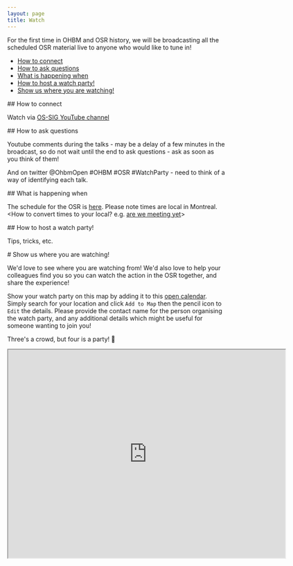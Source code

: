 ```yaml
---
layout: page
title: Watch
---
```


For the first time in OHBM and OSR history, we will be broadcasting all the scheduled OSR material live to anyone who would like to tune in!

- [How to connect](#connect)
- [How to ask questions](#questions)
- [What is happening when](#schedule)
- [How to host a watch party!](#host)
- [Show us where you are watching!](#where)


<div id='connect'></div>
## How to connect

Watch via [OS-SIG YouTube channel](https://www.youtube.com/channel/UChvSitFvqGDeA1y7MJs4CGQ)

<div id='questions'></div>
## How to ask questions

Youtube comments during the talks - may be a delay of a few minutes in the broadcast, so do not wait until the end to ask questions - ask as soon as you think of them!

And on twitter @OhbmOpen #OHBM #OSR #WatchParty - need to think of a way of identifying each talk.

<div id='schedule'></div>
## What is happening when

The schedule for the OSR is [here](schedule.md). Please note times are local in Montreal.
&lt;How to convert times to your local? e.g. <a href="https://arewemeetingyet.com/#form">are we meeting yet</a>&gt;

<div id='host'></div>
## How to host a watch party!

Tips, tricks, etc.

<div id='where'></div>
# Show us where you are watching!

We'd love to see where you are watching from! We'd also love to help your colleagues find you so you can watch the action in the OSR together, and share the experience!

Show your watch party on this map by adding it to this [open calendar](https://drive.google.com/open?id=1D1GeMmfc14zmYXt9059h5-op8n8x72mq&usp=sharing). Simply search for your location and click `Add to Map` then the pencil icon to `Edit` the details. Please provide the contact name for the person organising the watch party, and any additional details which might be useful for someone wanting to join you!

Three's a crowd, but four is a party! 🎉

<!-- <iframe src="https://www.google.com/maps/d/u/0/embed?mid=1D1GeMmfc14zmYXt9059h5-op8n8x72mq" width="100%"</iframe> -->

<div align="center">
<iframe src="https://www.google.com/maps/d/u/0/embed?mid=1D1GeMmfc14zmYXt9059h5-op8n8x72mq" width="640" height="480"></iframe>
</div>
